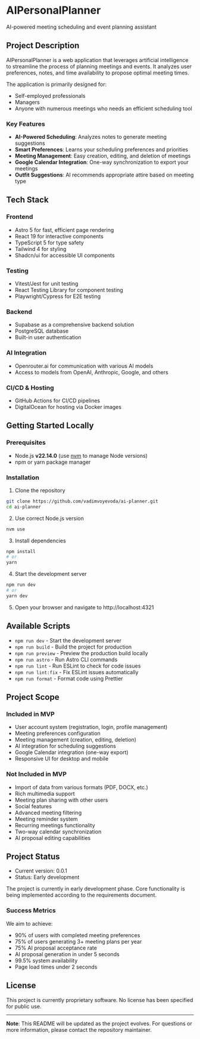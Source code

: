 # AIPersonalPlanner

AI-powered meeting scheduling and event planning assistant

## Project Description

AIPersonalPlanner is a web application that leverages artificial intelligence to streamline the process of planning meetings and events. It analyzes user preferences, notes, and time availability to propose optimal meeting times.

The application is primarily designed for:
- Self-employed professionals
- Managers
- Anyone with numerous meetings who needs an efficient scheduling tool

### Key Features
- **AI-Powered Scheduling**: Analyzes notes to generate meeting suggestions
- **Smart Preferences**: Learns your scheduling preferences and priorities
- **Meeting Management**: Easy creation, editing, and deletion of meetings
- **Google Calendar Integration**: One-way synchronization to export your meetings
- **Outfit Suggestions**: AI recommends appropriate attire based on meeting type

## Tech Stack

### Frontend
- Astro 5 for fast, efficient page rendering
- React 19 for interactive components
- TypeScript 5 for type safety
- Tailwind 4 for styling
- Shadcn/ui for accessible UI components

### Testing
- Vitest/Jest for unit testing
- React Testing Library for component testing
- Playwright/Cypress for E2E testing

### Backend
- Supabase as a comprehensive backend solution
- PostgreSQL database
- Built-in user authentication

### AI Integration
- Openrouter.ai for communication with various AI models
- Access to models from OpenAI, Anthropic, Google, and others

### CI/CD & Hosting
- GitHub Actions for CI/CD pipelines
- DigitalOcean for hosting via Docker images

## Getting Started Locally

### Prerequisites
- Node.js **v22.14.0** (use [nvm](https://github.com/nvm-sh/nvm) to manage Node versions)
- npm or yarn package manager

### Installation

1. Clone the repository
```bash
git clone https://github.com/vadimvoyevoda/ai-planner.git
cd ai-planner
```

2. Use correct Node.js version
```bash
nvm use
```

3. Install dependencies
```bash
npm install
# or
yarn
```

4. Start the development server
```bash
npm run dev
# or
yarn dev
```

5. Open your browser and navigate to http://localhost:4321

## Available Scripts

- `npm run dev` - Start the development server
- `npm run build` - Build the project for production
- `npm run preview` - Preview the production build locally
- `npm run astro` - Run Astro CLI commands
- `npm run lint` - Run ESLint to check for code issues
- `npm run lint:fix` - Fix ESLint issues automatically
- `npm run format` - Format code using Prettier

## Project Scope

### Included in MVP
- User account system (registration, login, profile management)
- Meeting preferences configuration
- Meeting management (creation, editing, deletion)
- AI integration for scheduling suggestions
- Google Calendar integration (one-way export)
- Responsive UI for desktop and mobile

### Not Included in MVP
- Import of data from various formats (PDF, DOCX, etc.)
- Rich multimedia support
- Meeting plan sharing with other users
- Social features
- Advanced meeting filtering
- Meeting reminder system
- Recurring meetings functionality
- Two-way calendar synchronization
- AI proposal editing capabilities

## Project Status

- Current version: 0.0.1
- Status: Early development

The project is currently in early development phase. Core functionality is being implemented according to the requirements document.

### Success Metrics
We aim to achieve:
- 90% of users with completed meeting preferences
- 75% of users generating 3+ meeting plans per year
- 75% AI proposal acceptance rate
- AI proposal generation in under 5 seconds
- 99.5% system availability
- Page load times under 2 seconds

## License

This project is currently proprietary software. No license has been specified for public use.

---

**Note**: This README will be updated as the project evolves. For questions or more information, please contact the repository maintainer.


<!-- Security scan triggered at 2025-09-01 23:54:03 -->

<!-- Security scan triggered at 2025-09-09 05:24:46 -->